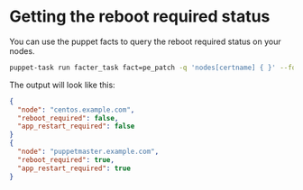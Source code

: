 # Getting the reboot required status

You can use the puppet facts to query the reboot required status on your nodes.


```bash
puppet-task run facter_task fact=pe_patch -q 'nodes[certname] { }' --format json  | jq '.items[] | {node: .name, reboot_required: .results.pe_patch.reboots.reboot_required, app_restart_required: .results.pe_patch.reboots.app_restart_required}'
```

The output will look like this:
```json
{
  "node": "centos.example.com",
  "reboot_required": false,
  "app_restart_required": false
}
{
  "node": "puppetmaster.example.com",
  "reboot_required": true,
  "app_restart_required": true
}
```
